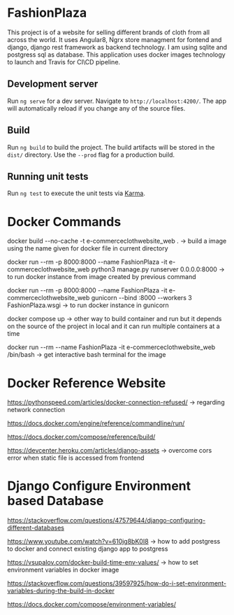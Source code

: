 # FashionPlaza

This project is of a website for selling different brands of cloth from all across the world. It uses Angular8, Ngrx store managment for fontend and django, django rest framework as backend technology. I am using sqlite and postgress sql as database. This application uses docker images technology to launch and Travis for CI\CD pipeline.

## Development server

Run `ng serve` for a dev server. Navigate to `http://localhost:4200/`. The app will automatically reload if you change any of the source files.

## Build

Run `ng build` to build the project. The build artifacts will be stored in the `dist/` directory. Use the `--prod` flag for a production build.

## Running unit tests

Run `ng test` to execute the unit tests via [Karma](https://karma-runner.github.io).



# Docker Commands

docker build --no-cache -t e-commerceclothwebsite_web . -> build a image using the name given for docker file in current directory

docker run --rm -p 8000:8000 --name FashionPlaza -it e-commerceclothwebsite_web python3 manage.py runserver 0.0.0.0:8000  -> to run docker instance from image created by previous command

docker run --rm -p 8000:8000 --name FashionPlaza -it e-commerceclothwebsite_web gunicorn --bind :8000 --workers 3 FashionPlaza.wsgi -> to run docker instance in gunicorn

docker compose up -> other way to build container and run but it depends on the source of the project in local and it can run multiple containers at a time

docker run --rm --name FashionPlaza -it e-commerceclothwebsite_web /bin/bash -> get interactive bash terminal for the image

# Docker Reference Website

https://pythonspeed.com/articles/docker-connection-refused/ -> regarding network connection

https://docs.docker.com/engine/reference/commandline/run/

https://docs.docker.com/compose/reference/build/

https://devcenter.heroku.com/articles/django-assets -> overcome cors error when static file is accessed from frontend
# Django Configure Environment based Database

https://stackoverflow.com/questions/47579644/django-configuring-different-databases

https://www.youtube.com/watch?v=610jg8bK0I8 -> how to add postgress to docker and connect existing django app to postgress

https://vsupalov.com/docker-build-time-env-values/ -> how to set environment variables in docker image 

https://stackoverflow.com/questions/39597925/how-do-i-set-environment-variables-during-the-build-in-docker

https://docs.docker.com/compose/environment-variables/